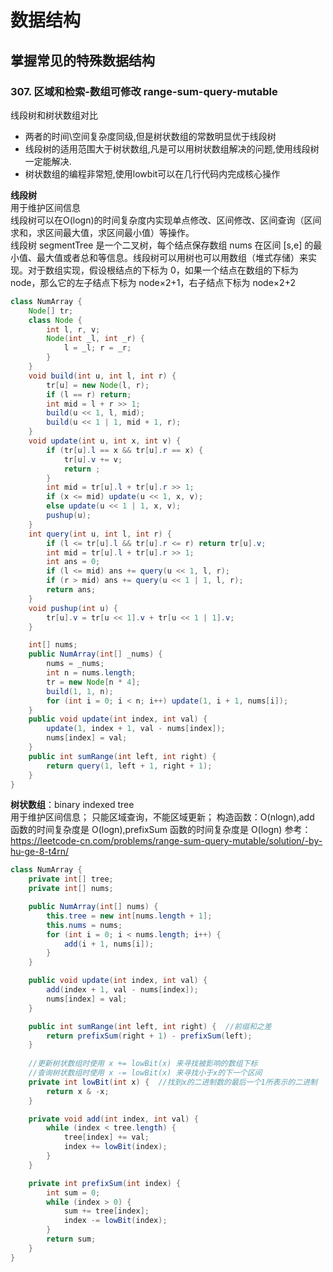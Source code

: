 # 数据结构
## 掌握常见的特殊数据结构

### 307. 区域和检索-数组可修改 range-sum-query-mutable
线段树和树状数组对比
- 两者的时间\空间复杂度同级,但是树状数组的常数明显优于线段树
- 线段树的适用范围大于树状数组,凡是可以用树状数组解决的问题,使用线段树一定能解决.
- 树状数组的编程非常短,使用lowbit可以在几行代码内完成核心操作
  

**线段树**  
用于维护区间信息  
线段树可以在O(logn)的时间复杂度内实现单点修改、区间修改、区间查询（区间求和，求区间最大值，求区间最小值）等操作。  
线段树 segmentTree 是一个二叉树，每个结点保存数组 nums 在区间 [s,e] 的最小值、最大值或者总和等信息。线段树可以用树也可以用数组（堆式存储）来实现。对于数组实现，假设根结点的下标为 0，如果一个结点在数组的下标为 node，那么它的左子结点下标为 node×2+1，右子结点下标为 node×2+2


```java
class NumArray {
    Node[] tr;
    class Node {
        int l, r, v;
        Node(int _l, int _r) {
            l = _l; r = _r;
        }
    }
    void build(int u, int l, int r) {
        tr[u] = new Node(l, r);
        if (l == r) return;
        int mid = l + r >> 1;
        build(u << 1, l, mid);
        build(u << 1 | 1, mid + 1, r);
    }
    void update(int u, int x, int v) {
        if (tr[u].l == x && tr[u].r == x) {
            tr[u].v += v;
            return ;
        }
        int mid = tr[u].l + tr[u].r >> 1;
        if (x <= mid) update(u << 1, x, v);
        else update(u << 1 | 1, x, v);
        pushup(u);
    }
    int query(int u, int l, int r) {
        if (l <= tr[u].l && tr[u].r <= r) return tr[u].v;
        int mid = tr[u].l + tr[u].r >> 1;
        int ans = 0;
        if (l <= mid) ans += query(u << 1, l, r);
        if (r > mid) ans += query(u << 1 | 1, l, r);
        return ans;
    }
    void pushup(int u) {
        tr[u].v = tr[u << 1].v + tr[u << 1 | 1].v;
    }

    int[] nums;
    public NumArray(int[] _nums) {
        nums = _nums;
        int n = nums.length;
        tr = new Node[n * 4];
        build(1, 1, n);
        for (int i = 0; i < n; i++) update(1, i + 1, nums[i]);
    }
    public void update(int index, int val) {
        update(1, index + 1, val - nums[index]);
        nums[index] = val;
    }
    public int sumRange(int left, int right) {
        return query(1, left + 1, right + 1);
    }
}

```
**树状数组**：binary indexed tree  
用于维护区间信息；
只能区域查询，不能区域更新； 
构造函数：O(nlogn),add 函数的时间复杂度是 O(logn),prefixSum 函数的时间复杂度是 O(logn)
参考：https://leetcode-cn.com/problems/range-sum-query-mutable/solution/-by-hu-ge-8-t4rn/
```java
class NumArray {
    private int[] tree;
    private int[] nums;

    public NumArray(int[] nums) {
        this.tree = new int[nums.length + 1];
        this.nums = nums;
        for (int i = 0; i < nums.length; i++) {
            add(i + 1, nums[i]);
        }
    }

    public void update(int index, int val) {
        add(index + 1, val - nums[index]);
        nums[index] = val;
    }

    public int sumRange(int left, int right) {  //前缀和之差
        return prefixSum(right + 1) - prefixSum(left);
    }
    
    //更新树状数组时使用 x += lowBit(x) 来寻找被影响的数组下标
    //查询树状数组时使用 x -= lowBit(x) 来寻找小于x的下一个区间
    private int lowBit(int x) {  //找到x的二进制数的最后一个1所表示的二进制
        return x & -x;
    }

    private void add(int index, int val) {
        while (index < tree.length) {
            tree[index] += val;
            index += lowBit(index);
        }
    }

    private int prefixSum(int index) {
        int sum = 0;
        while (index > 0) {
            sum += tree[index];
            index -= lowBit(index);
        }
        return sum;
    }
}

```
